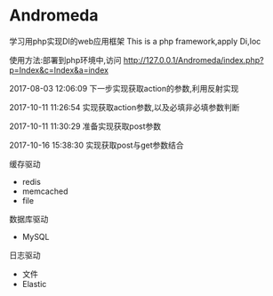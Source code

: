 # Andromeda
学习用php实现DI的web应用框架
This is a php framework,apply Di,Ioc

使用方法:部署到php环境中,访问 http://127.0.0.1/Andromeda/index.php?p=Index&c=Index&a=index


2017-08-03 12:06:09 下一步实现获取action的参数,利用反射实现

2017-10-11 11:26:54 实现获取action参数,以及必填非必填参数判断

2017-10-11 11:30:29 准备实现获取post参数

2017-10-16 15:38:30 实现获取post与get参数结合

缓存驱动
- redis
- memcached
- file 

数据库驱动
- MySQL


日志驱动
- 文件
- Elastic



 
